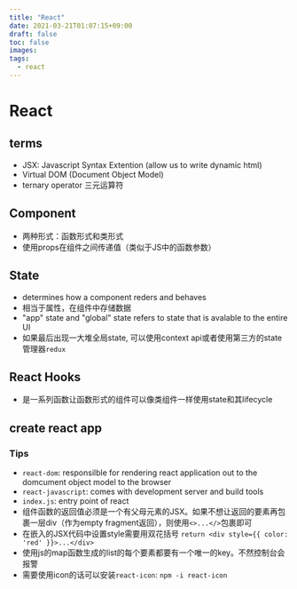 ```yaml
---
title: "React"
date: 2021-03-21T01:07:15+09:00
draft: false
toc: false
images:
tags:
  - react
---
```


# React

## terms
- JSX: Javascript Syntax Extention (allow us to write dynamic html)
- Virtual DOM (Document Object Model)
- ternary operator 三元运算符


## Component
- 两种形式：函数形式和类形式
- 使用props在组件之间传递值（类似于JS中的函数参数）

## State
- determines how a component reders and behaves
- 相当于属性，在组件中存储数据
- "app" state and "global" state refers to state that is avalable to the entire UI
- 如果最后出现一大堆全局state, 可以使用context api或者使用第三方的state管理器`redux`

## React Hooks
- 是一系列函数让函数形式的组件可以像类组件一样使用state和其lifecycle

## create react app

### Tips
- `react-dom`: responsilble for rendering react application out to the domcument object model to the browser
- `react-javascript`: comes with development server and build tools
- `index.js`: entry point of react
- 组件函数的返回值必须是一个有父母元素的JSX。如果不想让返回的要素再包裹一层div（作为empty fragment返回），则使用`<>...</>`包裹即可
- 在嵌入的JSX代码中设置style需要用双花括号 `return <div style={{ color: 'red' }}>...</div>`
- 使用js的map函数生成的list的每个要素都要有一个唯一的key。不然控制台会报警
- 需要使用icon的话可以安装`react-icon`: `npm -i react-icon`
